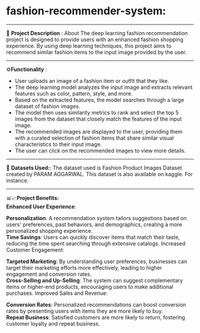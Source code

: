 # fashion-recommender-system:
<hr>
  📌 <b>Project Description</b> : 
About The deep learning fashion recommendation project is designed to provide users with an enhanced fashion shopping experience. By using deep learning techniques, this project aims to recommend similar fashion items to the input image provided by the user.
<hr>
  ⚙️<b>Functionality</b> : 
  <ul>
    <Li>User uploads an image of a fashion item or outfit that they like.</Li>
    <li>The deep learning model analyzes the input image and extracts relevant features such as color, pattern, style, and more.</li>
    <li>Based on the extracted features, the model searches through a large dataset of fashion images.</li>
    <li>The model then uses similarity metrics to rank and select the top 5 images from the dataset that closely match the features of the input image.</li>
    <li>The recommended images are displayed to the user, providing them with a curated selection of fashion items that share similar visual characteristics to their input image.</li>
    <li>The user can click on the recommended images to view more details.</li> 
  </ul>
<hr>
 📁 <b>Datasets Used:</b>:
  The dataset used is Fashion Product Images Dataset created by PARAM AGGARWAL. This dataset is also available on kaggle. For instance.
<hr>
📊📈<b>Project Benefits:</b> <br>
<b>Enhanced User Experience</b>:

**Personalization**: A recommendation system tailors suggestions based on users' preferences, past behaviors, and demographics, creating a more personalized shopping experience.
<br>
**Time Savings**: Users can quickly discover items that match their taste, reducing the time spent searching through extensive catalogs.
Increased Customer Engagement:

**Targeted Marketing**: By understanding user preferences, businesses can target their marketing efforts more effectively, leading to higher engagement and conversion rates.
<br>
**Cross-Selling and Up-Selling**: The system can suggest complementary items or higher-end products, encouraging users to make additional purchases.
Improved Sales and Revenue:

**Conversion Rates**: Personalized recommendations can boost conversion rates by presenting users with items they are more likely to buy.<br>
**Repeat Business**: Satisfied customers are more likely to return, fostering customer loyalty and repeat business.
